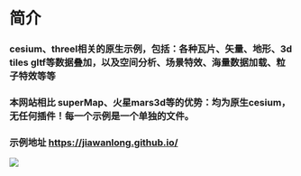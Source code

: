 # 简介
### cesium、threel相关的原生示例，包括：各种瓦片、矢量、地形、3d tiles gltf等数据叠加，以及空间分析、场景特效、海量数据加载、粒子特效等等
### 本网站相比 superMap、火星mars3d等的优势：均为原生cesium，无任何插件！每一个示例是一个单独的文件。
### 示例地址 https://jiawanlong.github.io/
<img src="https://jiawanlong.github.io/demo.png">